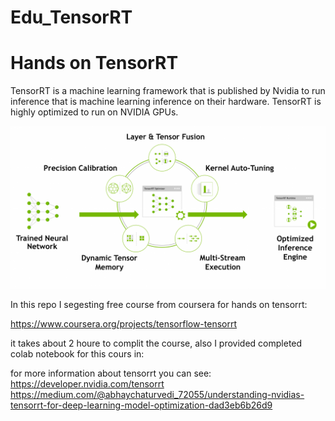 # Edu_TensorRT
# Hands on TensorRT

TensorRT is a machine learning framework that is published by Nvidia to run inference that is machine learning inference on their hardware. TensorRT is highly optimized to run on NVIDIA GPUs.

![tensorRT](tensorrt1.png)


In this repo I segesting free course from coursera for hands on tensorrt:

https://www.coursera.org/projects/tensorflow-tensorrt

it takes about 2 houre to complit the course, also I provided completed colab notebook for this cours in:


for more information about tensorrt you can see:
https://developer.nvidia.com/tensorrt
https://medium.com/@abhaychaturvedi_72055/understanding-nvidias-tensorrt-for-deep-learning-model-optimization-dad3eb6b26d9

